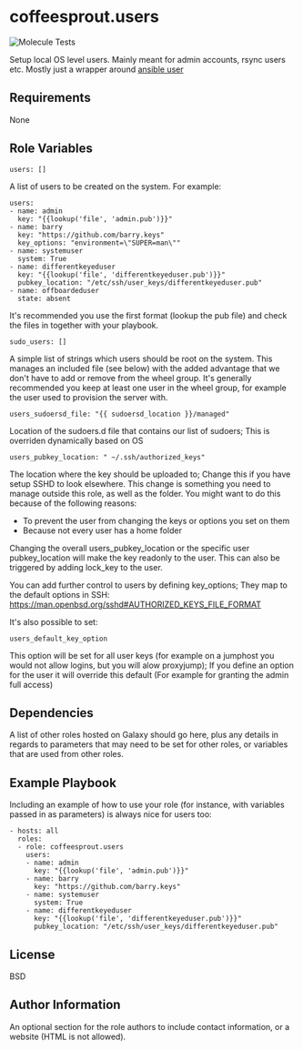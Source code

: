 coffeesprout.users
==================

![Molecule Tests](https://github.com/CoffeeSprout/ansible-role-users/actions/workflows/molecule.yml/badge.svg)

Setup local OS level users. Mainly meant for admin accounts, rsync users etc.
Mostly just a wrapper around [ansible user](https://docs.ansible.com/ansible/latest/modules/user_module.html)

Requirements
------------

None

Role Variables
--------------

    users: []

A list of users to be created on the system. For example:

    users:
    - name: admin
      key: "{{lookup('file', 'admin.pub')}}"
    - name: barry
      key: "https://github.com/barry.keys"
      key_options: "environment=\"SUPER=man\""
    - name: systemuser
      system: True
    - name: differentkeyeduser
      key: "{{lookup('file', 'differentkeyeduser.pub')}}"
      pubkey_location: "/etc/ssh/user_keys/differentkeyeduser.pub"
    - name: offboardeduser
      state: absent

It's recommended you use the first format (lookup the pub file) and check the files in together with your playbook.

    sudo_users: []
    
A simple list of strings which users should be root on the system. This manages an included file (see below) with the added advantage that we don't have to add or remove from the wheel group. It's generally recommended you keep at least one user in the wheel group, for example the user used to provision the server with.
  

    users_sudoersd_file: "{{ sudoersd_location }}/managed"
    
Location of the sudoers.d file that contains our list of sudoers; This is overriden dynamically based on OS

    users_pubkey_location: " ~/.ssh/authorized_keys"

The location where the key should be uploaded to; Change this if you have setup SSHD to look elsewhere.
This change is something you need to manage outside this role, as well as the folder.
You might want to do this because of the following reasons:
* To prevent the user from changing the keys or options you set on them
* Because not every user has a home folder

Changing the overall users\_pubkey\_location or the specific user pubkey\_location will make the key readonly to the user.
This can also be triggered by adding lock\_key to the user.

You can add further control to users by defining key\_options; They map to the default options in SSH: https://man.openbsd.org/sshd#AUTHORIZED_KEYS_FILE_FORMAT

It's also possible to set:

    users_default_key_option

This option will be set for all user keys (for example on a jumphost you would not allow logins, but you will alow proxyjump); If you define an option for the user it will override this default (For example for granting the admin full access)

Dependencies
------------

A list of other roles hosted on Galaxy should go here, plus any details in regards to parameters that may need to be set for other roles, or variables that are used from other roles.

Example Playbook
----------------

Including an example of how to use your role (for instance, with variables passed in as parameters) is always nice for users too:

    - hosts: all
      roles:
      - role: coffeesprout.users
        users:
        - name: admin
          key: "{{lookup('file', 'admin.pub')}}"
        - name: barry
          key: "https://github.com/barry.keys"
        - name: systemuser
          system: True
        - name: differentkeyeduser
          key: "{{lookup('file', 'differentkeyeduser.pub')}}"
          pubkey_location: "/etc/ssh/user_keys/differentkeyeduser.pub"

License
-------

BSD

Author Information
------------------

An optional section for the role authors to include contact information, or a website (HTML is not allowed).
